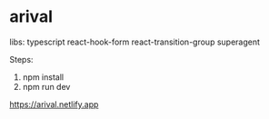 # arival

libs: 
typescript
react-hook-form
react-transition-group
superagent

Steps: 
1. npm install
2. npm run dev

https://arival.netlify.app
